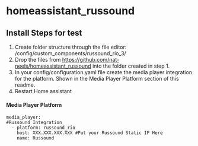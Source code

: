 # homeassistant_russound

## Install Steps for test
1. Create folder structure through the file editor:
  /config/custom_components/russound_rio_3/
2. Drop the files from https://github.com/nat-neels/homeassistant_russound into the folder created in step 1.
3. In your config/configuration.yaml file create the media player integration for the platform. Shown in the Media Player Platform section of this readme.
4. Restart Home assistant

#### Media Player Platform
```
media_player:
#Russound Integration
  - platform: russound_rio
    host: XXX.XXX.XXX.XXX #Put your Russound Static IP Here
    name: Russound
```
